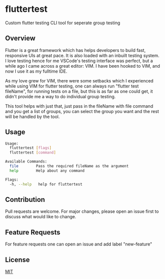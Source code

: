 # fluttertest
Custom flutter testing CLI tool for seperate group testing

## Overview
Flutter is a great framework which has helps developers to build fast, responsive UIs at great pace. It is also loaded with an inbuilt testing system. I love testing hence for me VSCode's testing interface was perfect, but a while ago I came across a great editor: VIM. I have been hooked to VIM, and now I use it as my fulltime IDE.

As my love grew for VIM, there were some setbacks which I experienced while using VIM for flutter testing, one can always run "flutter test fileName", for running tests on a file, but this is as far as one could get, it didn't provide me a way to do individual group testing.

This tool helps with just that, just pass in the fileName with file command and you get a list of groups, you can select the group you want and the rest will be handled by the tool.

## Usage
```bash
Usage:
  fluttertest [flags]
  fluttertest [command]

Available Commands:
  file        Pass the required fileName as the argument
  help        Help about any command

Flags:
  -h, --help   help for fluttertest
```

## Contribution
Pull requests are welcome. For major changes, please open an issue first to discuss what would like to change.

## Feature Requests
For feature requests one can open an issue and add label "new-feature"

## License
[MIT](https://choosealicense.com/licenses/mit/)
